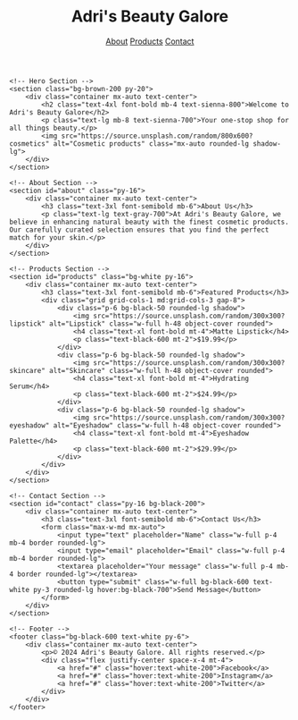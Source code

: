 <html lang="en">
<head>
    <meta charset="UTF-8">
    <meta name="viewport" content="width=device-width, initial-scale=1.0">
    <title>Adri's Beauty Galore</title>
    <link href="https://cdn.jsdelivr.net/npm/tailwindcss@2.2.19/dist/tailwind.min.css" rel="stylesheet">
</head>
<body class="font-sans bg-yellow-50 text-gray-800">
    <!-- Header -->
    <header class="bg-blue shadow">
        <div class="container mx-auto flex justify-between items-center p-6">
            <h1 class="text-2xl font-bold text-black-600">Adri's Beauty Galore</h1>
            <nav>
                <a href="#about" class="text-black-600 hover:text-black-800 mx-4">About</a>
                <a href="#products" class="text-sienna-600 hover:text-black-800 mx-4">Products</a>
                <a href="#contact" class="text-black-600 hover:text-black-800 mx-4">Contact</a>
            </nav>
        </div>
    </header>

    <!-- Hero Section -->
    <section class="bg-brown-200 py-20">
        <div class="container mx-auto text-center">
            <h2 class="text-4xl font-bold mb-4 text-sienna-800">Welcome to Adri's Beauty Galore</h2>
            <p class="text-lg mb-8 text-sienna-700">Your one-stop shop for all things beauty.</p>
            <img src="https://source.unsplash.com/random/800x600?cosmetics" alt="Cosmetic products" class="mx-auto rounded-lg shadow-lg">
        </div>
    </section>

    <!-- About Section -->
    <section id="about" class="py-16">
        <div class="container mx-auto text-center">
            <h3 class="text-3xl font-semibold mb-6">About Us</h3>
            <p class="text-lg text-gray-700">At Adri's Beauty Galore, we believe in enhancing natural beauty with the finest cosmetic products. Our carefully curated selection ensures that you find the perfect match for your skin.</p>
        </div>
    </section>

    <!-- Products Section -->
    <section id="products" class="bg-white py-16">
        <div class="container mx-auto text-center">
            <h3 class="text-3xl font-semibold mb-6">Featured Products</h3>
            <div class="grid grid-cols-1 md:grid-cols-3 gap-8">
                <div class="p-6 bg-black-50 rounded-lg shadow">
                    <img src="https://source.unsplash.com/random/300x300?lipstick" alt="Lipstick" class="w-full h-48 object-cover rounded">
                    <h4 class="text-xl font-bold mt-4">Matte Lipstick</h4>
                    <p class="text-black-600 mt-2">$19.99</p>
                </div>
                <div class="p-6 bg-black-50 rounded-lg shadow">
                    <img src="https://source.unsplash.com/random/300x300?skincare" alt="Skincare" class="w-full h-48 object-cover rounded">
                    <h4 class="text-xl font-bold mt-4">Hydrating Serum</h4>
                    <p class="text-black-600 mt-2">$24.99</p>
                </div>
                <div class="p-6 bg-black-50 rounded-lg shadow">
                    <img src="https://source.unsplash.com/random/300x300?eyeshadow" alt="Eyeshadow" class="w-full h-48 object-cover rounded">
                    <h4 class="text-xl font-bold mt-4">Eyeshadow Palette</h4>
                    <p class="text-black-600 mt-2">$29.99</p>
                </div>
            </div>
        </div>
    </section>

    <!-- Contact Section -->
    <section id="contact" class="py-16 bg-black-200">
        <div class="container mx-auto text-center">
            <h3 class="text-3xl font-semibold mb-6">Contact Us</h3>
            <form class="max-w-md mx-auto">
                <input type="text" placeholder="Name" class="w-full p-4 mb-4 border rounded-lg">
                <input type="email" placeholder="Email" class="w-full p-4 mb-4 border rounded-lg">
                <textarea placeholder="Your message" class="w-full p-4 mb-4 border rounded-lg"></textarea>
                <button type="submit" class="w-full bg-black-600 text-white py-3 rounded-lg hover:bg-black-700">Send Message</button>
            </form>
        </div>
    </section>

    <!-- Footer -->
    <footer class="bg-black-600 text-white py-6">
        <div class="container mx-auto text-center">
            <p>© 2024 Adri's Beauty Galore. All rights reserved.</p>
            <div class="flex justify-center space-x-4 mt-4">
                <a href="#" class="hover:text-white-200">Facebook</a>
                <a href="#" class="hover:text-white-200">Instagram</a>
                <a href="#" class="hover:text-white-200">Twitter</a>
            </div>
        </div>
    </footer>
</body>
</html>

